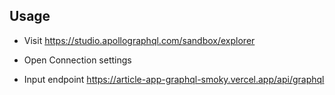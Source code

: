 ## Usage

- Visit https://studio.apollographql.com/sandbox/explorer

- Open Connection settings
  
- Input endpoint https://article-app-graphql-smoky.vercel.app/api/graphql
